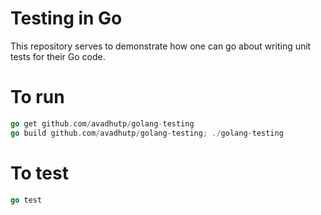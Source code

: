 Testing in Go
===

This repository serves to demonstrate how one can go about writing unit tests for their Go code.

To run
=====
```go
go get github.com/avadhutp/golang-testing
go build github.com/avadhutp/golang-testing; ./golang-testing
```

To test
=====
```go
go test
```

